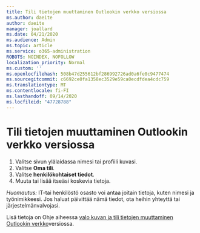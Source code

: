 ```yaml
---
title: Tili tietojen muuttaminen Outlookin verkko versiossa
ms.author: daeite
author: daeite
manager: joallard
ms.date: 04/21/2020
ms.audience: Admin
ms.topic: article
ms.service: o365-administration
ROBOTS: NOINDEX, NOFOLLOW
localization_priority: Normal
ms.custom: ''
ms.openlocfilehash: 508b47d255612bf286992726ad0a6fe0c9477474
ms.sourcegitcommit: c6692ce0fa1358ec3529e59ca0ecdfdea4cdc759
ms.translationtype: MT
ms.contentlocale: fi-FI
ms.lasthandoff: 09/14/2020
ms.locfileid: "47728788"
---
```

# <a name="change-account-information-in-outlook-on-the-web"></a>Tili tietojen muuttaminen Outlookin verkko versiossa

1. Valitse sivun ylälaidassa nimesi tai profiili kuvasi.
1. Valitse **Oma tili**.
1. Valitse **henkilökohtaiset tiedot**.
1. Muuta tai lisää itseäsi koskevia tietoja.

*Huomautus:* IT-tai henkilöstö osasto voi antaa joitain tietoja, kuten nimesi ja työnimikkeesi. Jos haluat päivittää nämä tiedot, ota heihin yhteyttä tai järjestelmänvalvojasi.

Lisä tietoja on Ohje aiheessa [valo kuvan ja tili tietojen muuttaminen Outlookin verkko](https://support.office.com/article/b2dbb289-851d-4bed-93c3-3e136f5659ec)versiossa.